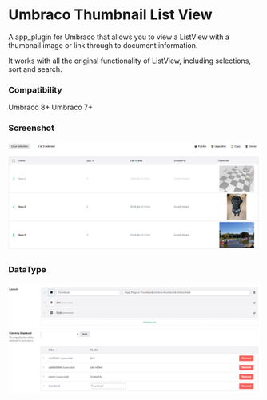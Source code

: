 # Umbraco Thumbnail List View

A  app_plugin for Umbraco that allows you to view a ListView with a thumbnail image or link through to document information.

It works with all the original functionality of ListView, including selections, sort and search. 

### Compatibility

Umbraco 8+
Umbraco 7+ 
  
### Screenshot
![Screenshot](screenshot.png)

### DataType
![DataType setup](datatype.png)